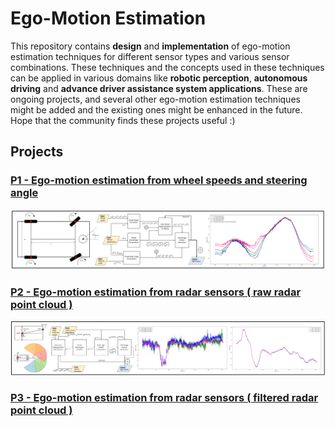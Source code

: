 # Ego-Motion Estimation
This repository contains **design** and **implementation** of ego-motion estimation techniques for different sensor types and various sensor combinations. These techniques and the concepts used in these techniques can be applied in various domains like **robotic perception**, **autonomous driving** and **advance driver assistance system applications**. These are ongoing projects, and several other ego-motion estimation techniques might be added and the existing ones might be enhanced in the future. Hope that the community finds these projects useful :)

## Projects

### [P1 - Ego-motion estimation from wheel speeds and steering angle](https://github.com/UditBhaskar19/EGO_MOTION_ESTIMATION/tree/main/1_egomotion_wheel_speed)
[![](https://github.com/UditBhaskar19/EGO_MOTION_ESTIMATION/blob/main/readme_artifacts/P1_cover_img.PNG)](https://github.com/UditBhaskar19/EGO_MOTION_ESTIMATION/tree/main/1_egomotion_wheel_speed)

### [P2 - Ego-motion estimation from radar sensors ( raw radar point cloud )](https://github.com/UditBhaskar19/EGO_MOTION_ESTIMATION/tree/main/2_egomotion_radar_polar)
[![](https://github.com/UditBhaskar19/EGO_MOTION_ESTIMATION/blob/main/readme_artifacts/P2_cover_img.PNG)](https://github.com/UditBhaskar19/EGO_MOTION_ESTIMATION/tree/main/2_egomotion_radar_polar)

### [P3 - Ego-motion estimation from radar sensors ( filtered radar point cloud )](https://github.com/UditBhaskar19/EGO_MOTION_ESTIMATION/tree/main/3_egomotion_radar_cartesian)
